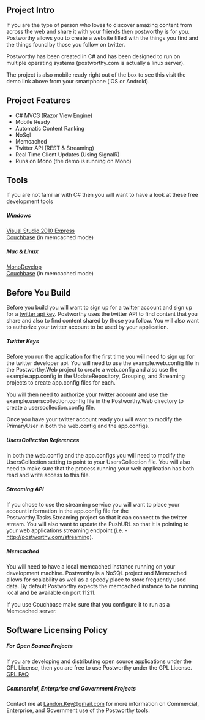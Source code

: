 ## Project Intro

If you are the type of person who loves to discover amazing content from across the web and share it with your friends
then postworthy is for you. Postworthy allows you to create a website filled with the things you find and the things 
found by those you follow on twitter.

Postworthy has been created in C# and has been designed to run on multiple operating systems 
(postworthy.com is actually a linux server).

The project is also mobile ready right out of the box to see this visit the demo link above from your smartphone (iOS or Android).

## Project Features

* C# MVC3 (Razor View Engine)
* Mobile Ready
* Automatic Content Ranking
* NoSql
* Memcached
* Twitter API (REST & Streaming)
* Real Time Client Updates (Using SignalR)
* Runs on Mono (the demo is running on Mono)

## Tools

If you are not familiar with C# then you will want to have a look at these free development tools

##### Windows

<a href="http://www.microsoft.com/visualstudio/en-us/products/2010-editions/express">Visual Studio 2010 Express</a>
<br/>
<a href="http://www.couchbase.com/memcached">Couchbase</a> (in memcached mode)

##### Mac & Linux

<a href="http://monodevelop.com/">MonoDevelop</a>
<br/>
<a href="http://www.couchbase.com/memcached">Couchbase</a> (in memcached mode)


## Before You Build

Before you build you will want to sign up for a twitter account and sign up for a <a href="https://dev.twitter.com/">twitter api key</a>. 
Postworthy uses the twitter API to find content that you share and also to find content shared by those you follow. 
You will also want to authorize your twitter account to be used by your application.

##### Twitter Keys

Before you run the application for the first time you will need to sign up for the twitter developer api.
You will need to use the example.web.config file in the Postworthy.Web project to create a web.config
and also use the example.app.config in the UpdateRepository, Grouping, and Streaming projects to create 
app.config files for each.

You will then need to authorize your twitter account and use the  example.userscollection.config 
file in the Postworthy.Web directory to create a userscollection.config file.

Once you have your twitter account ready you will want to modify the PrimaryUser in both the web.config and 
the app.configs.

##### UsersCollection References

In both the web.config and the app.configs you will need to modify the UsersCollection setting to point 
to your UsersCollection file. You will also need to make sure that the process running your web application 
has both read and write access to this file.

##### Streaming API

If you chose to use the streaming service you will want to place your account information in the app.config 
file for the Postworthy.Tasks.Streaming project so that it can connect to the twitter stream. You will also want to update 
the PushURL so that it is pointing to your web applications streaming endpoint (i.e. - http://postworthy.com/streaming).

##### Memcached

You will need to have a local memcached instance running on your development machine. Postworthy is a NoSQL project
and Memcached allows for scalability as well as a speedy place to store frequently used data. By default Postworthy expects 
the memcached instance to be running local and be available on port 11211.

If you use Couchbase make sure that you configure it to run as a Memcached server.

## Software Licensing Policy

##### For Open Source Projects

If you are developing and distributing open source applications under the GPL License, then you are free to use Postworthy under the GPL License.
<a href="http://www.gnu.org/licenses/gpl-faq.html">GPL FAQ</a>

##### Commercial, Enterprise and Government Projects

Contact me at Landon.Key@gmail.com for more information on Commercial, Enterprise, and Government use of the Postworthy tools.
